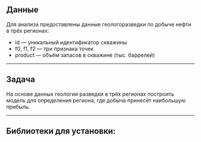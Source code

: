 ## Данные

Для анализа предоставлены данные геологоразведки по добыче нефти в трёх регионах:

* id — уникальный идентификатор скважины
* f0, f1, f2 — три признака точек 
* product — объём запасов в скважине (тыс. баррелей)

---
## Задача

На основе данных геологии разведки в трёх регионах построить модель для определения региона, где добыча принесёт наибольшую прибыль. 

---
## Библиотеки для установки:

